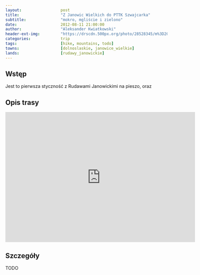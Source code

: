 ```yaml
---
layout:                 post
title:                  "Z Janowic Wielkich do PTTK Szwajcarka"
subtitle:               "mokro, mgliście i zielono"
date:                   2012-08-11 21:00:00
author:                 "Aleksander Kwiatkowski"
header-ext-img:         "https://drscdn.500px.org/photo/28528345/m%3D2048/cec636ea7df78c68891f7e1fc2361082"
categories:             trip
tags:                   [hike, mountains, todo]
towns:                  [dolnoslaskie, janowice_wielkie]
lands:                  [rudawy_janowickie]
---
```


Wstęp
-----

Jest to pierwsza styczność z Rudawami Janowickimi na pieszo, oraz

Opis trasy
----------

<iframe height='405' width='590' frameborder='0' allowtransparency='true' scrolling='no' src='https://www.strava.com/activities/167091762/embed/2fc07a8a832e752f64acbe3881a9cedb0c456366'></iframe>

Szczegóły
---------

TODO